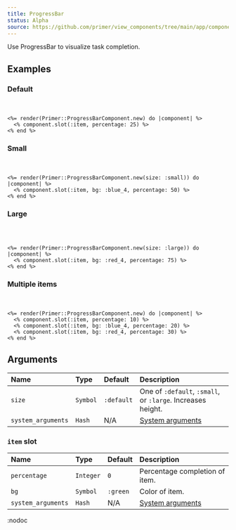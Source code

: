 ```yaml
---
title: ProgressBar
status: Alpha
source: https://github.com/primer/view_components/tree/main/app/components/primer/progress_bar_component.rb
---
```


<!-- Warning: AUTO-GENERATED file, do not edit. Add code comments to your Ruby instead <3 -->

Use ProgressBar to visualize task completion.

## Examples

### Default

<iframe style="width: 100%; border: 0px; height: 20px;" srcdoc="<html><head><link href='https://unpkg.com/@primer/css/dist/primer.css' rel='stylesheet'></head><body><span class='Progress '>    <span style='width: 25%;' class='Progress-item bg-green'></span></span></body></html>"></iframe>

```erb
<%= render(Primer::ProgressBarComponent.new) do |component| %>
  <% component.slot(:item, percentage: 25) %>
<% end %>
```

### Small

<iframe style="width: 100%; border: 0px; height: 20px;" srcdoc="<html><head><link href='https://unpkg.com/@primer/css/dist/primer.css' rel='stylesheet'></head><body><span class='Progress Progress--small '>    <span style='width: 50%;' class='Progress-item bg-blue-4'></span></span></body></html>"></iframe>

```erb
<%= render(Primer::ProgressBarComponent.new(size: :small)) do |component| %>
  <% component.slot(:item, bg: :blue_4, percentage: 50) %>
<% end %>
```

### Large

<iframe style="width: 100%; border: 0px; height: 30px;" srcdoc="<html><head><link href='https://unpkg.com/@primer/css/dist/primer.css' rel='stylesheet'></head><body><span class='Progress Progress--large '>    <span style='width: 75%;' class='Progress-item bg-red-4'></span></span></body></html>"></iframe>

```erb
<%= render(Primer::ProgressBarComponent.new(size: :large)) do |component| %>
  <% component.slot(:item, bg: :red_4, percentage: 75) %>
<% end %>
```

### Multiple items

<iframe style="width: 100%; border: 0px; height: 20px;" srcdoc="<html><head><link href='https://unpkg.com/@primer/css/dist/primer.css' rel='stylesheet'></head><body><span class='Progress '>    <span style='width: 10%;' class='Progress-item bg-green'></span>    <span style='width: 20%;' class='Progress-item bg-blue-4'></span>    <span style='width: 30%;' class='Progress-item bg-red-4'></span></span></body></html>"></iframe>

```erb
<%= render(Primer::ProgressBarComponent.new) do |component| %>
  <% component.slot(:item, percentage: 10) %>
  <% component.slot(:item, bg: :blue_4, percentage: 20) %>
  <% component.slot(:item, bg: :red_4, percentage: 30) %>
<% end %>
```

## Arguments

| Name | Type | Default | Description |
| :- | :- | :- | :- |
| `size` | `Symbol` | `:default` | One of `:default`, `:small`, or `:large`. Increases height. |
| `system_arguments` | `Hash` | N/A | [System arguments](/system-arguments) |

### `item` slot

| Name | Type | Default | Description |
| :- | :- | :- | :- |
| `percentage` | `Integer` | `0` | Percentage completion of item. |
| `bg` | `Symbol` | `:green` | Color of item. |
| `system_arguments` | `Hash` | N/A | [System arguments](/system-arguments) |

:nodoc
